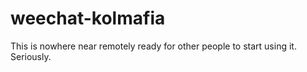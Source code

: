 # weechat-kolmafia

This is nowhere near remotely ready for other people to start using it. Seriously.

